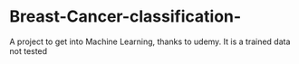# Breast-Cancer-classification-
A project to get into Machine Learning, thanks to udemy. It is a trained data not tested 
